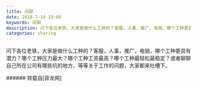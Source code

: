 ```yaml
---
title: 闲聊
date: 2018-7-14 19:06
keywords: 闲聊
description: 问下各位老铁，大家是做什么工种的？客服，人事，推广，电销，哪个工种更具有潜力？哪个工种压力最大？哪个工种工资最高？哪个工种最轻松最稳定？或者聊聊自己所在公司有哪些坑的地方，等等关于工作的问题，大家都来吐槽下。
categories: sharing
---
```

<td class="t_f" id="postmessage_1512691">

问下各位老铁，大家是做什么工种的？客服，人事，推广，电销，哪个工种更具有潜力？哪个工种压力最大？哪个工种工资最高？哪个工种最轻松最稳定？或者聊聊自己所在公司有哪些坑的地方，等等关于工作的问题，大家都来吐槽下。<br/>
<img alt="" border="0" class="zoom" data-cf-modified-b620a764bf449d3154745d8b-="" file="http://www.flw.ph/data/appbyme/upload/image/201807/14/FRsJlxdsc6NN.jpg" id="aimg_jd9fI" lazyloadthumb="1" onclick="" onmouseover="" src="http://www.flw.ph/data/appbyme/upload/image/201807/14/FRsJlxdsc6NN.jpg"/><br/>
<img alt="" border="0" class="zoom" data-cf-modified-b620a764bf449d3154745d8b-="" file="http://www.flw.ph/data/appbyme/upload/image/201807/14/VajPP0kkBwqe.jpg" id="aimg_WhNp0" lazyloadthumb="1" onclick="" onmouseover="" src="http://www.flw.ph/data/appbyme/upload/image/201807/14/VajPP0kkBwqe.jpg"/><br/>
</td>
###### 转载自[菲龙网]